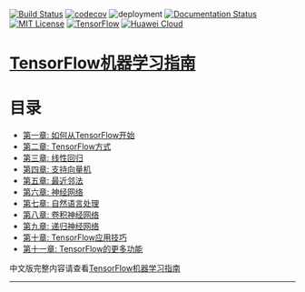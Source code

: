 [![Build Status](https://travis-ci.com/nickcafferry/tensorflow-doc-Chinese.svg?branch=master)](https://travis-ci.com/nickcafferry/tensorflow-doc-Chinese)
[![codecov](https://codecov.io/gh/nickcafferry/tensorflow-doc-Chinese/branch/master/graph/badge.svg)](https://codecov.io/gh/nickcafferry/tensorflow-doc-Chinese)
![deployment](https://github.com/nickcafferry/tensorflow-doc-zh/workflows/deploy/badge.svg)
[![Documentation Status](https://readthedocs.org/projects/tensorflow-ml/badge/?version=latest)](https://tensorflow-ml.readthedocs.io/zh/latest/?badge=latest)
[![MIT License](https://img.shields.io/badge/license-MIT-blue.svg?style=flat)](http://choosealicense.com/licenses/mit/)
[![TensorFlow](https://img.shields.io/badge/tensorflow-2.2-brightgreen.svg)](https://github.com/tensorflow/tensorflow)
[![Huawei Cloud](https://img.shields.io/badge/platform-huawei%20cloud-blue)](https://auth.huaweicloud.com/authui/login.html?service=https%3A%2F%2Fconsole.huaweicloud.com%2Fconsole%2F%3Flocale%3Dzh-cn#/login)


# [TensorFlow机器学习指南](https://www.packtpub.com/big-data-and-business-intelligence/tensorflow-machine-learning-cookbook)

目录
=================

  * [第一章: 如何从TensorFlow开始](#ch-1-getting-started-with-tensorflow)
  * [第二章: TensorFlow方式](#ch-2-the-tensorflow-way)
  * [第三章: 线性回归](#ch-3-linear-regression)
  * [第四章: 支持向量机](#ch-4-support-vector-machines)
  * [第五章: 最近邻法](#ch-5-nearest-neighbor-methods)
  * [第六章: 神经网络](#ch-6-neural-networks)
  * [第七章: 自然语言处理](#ch-7-natural-language-processing)
  * [第八章: 卷积神经网络](#ch-8-convolutional-neural-networks)
  * [第九章: 递归神经网络](#ch-9-recurrent-neural-networks)
  * [第十章: TensorFlow应用技巧](#ch-10-taking-tensorflow-to-production)
  * [第十一章: TensorFlow的更多功能](#ch-11-more-with-tensorflow)

中文版完整内容请查看[TensorFlow机器学习指南](https://tensorflow-ml.readthedocs.io/zh/latest/?badge=latest)

---

